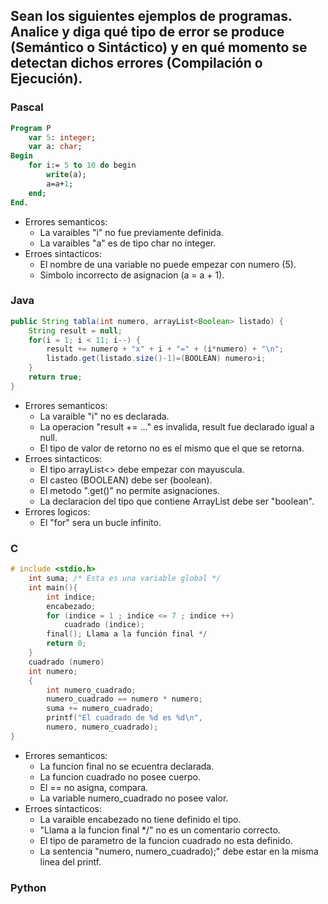 ## Sean los siguientes ejemplos de programas. Analice y diga qué tipo de error se produce (Semántico o Sintáctico) y en qué momento se detectan dichos errores (Compilación o Ejecución).

### Pascal
```pascal
Program P
    var 5: integer;
    var a: char;
Begin
    for i:= 5 to 10 do begin​
        write(a);​
        a=a+1;
    end;
End.
```
- Errores semanticos:
  - La varaibles "i" no fue previamente definida.
  - La varaibles "a" es de tipo char no integer.
- Erroes sintacticos:
  - El nombre de una variable no puede empezar con numero (5).
  - Simbolo incorrecto  de asignacion (a = a + 1).

### Java
```java
public String tabla(int numero, arrayList<Boolean> listado) {
    String result = null;
    for(i = 1; i < 11; i--) {
        result += numero + "x" + i + "=" + (i*numero) + "\n";
        listado.get(listado.size()-1)=(BOOLEAN) numero>i;
    }
    return true;
}
```
- Errores semanticos:
  - La varaible "i" no es declarada.
  - La operacion "result += ..." es invalida, result fue declarado igual a null.
  - El tipo de valor de retorno no es el mismo que el que se retorna.
- Erroes sintacticos:
  - El tipo arrayList<> debe empezar con mayuscula.
  - El casteo (BOOLEAN) debe ser (boolean).
  - El metodo ".get()" no permite asignaciones.
  - La declaracion del tipo que contiene ArrayList debe ser "boolean".
- Errores logicos:
  - El "for" sera un bucle infinito.

### C
```c
# include <stdio.h>
    int suma; /* Esta es una variable global */
    int main(){ 
        int indice;
        encabezado;
        for (indice = 1 ; indice <= 7 ; indice ++)
            cuadrado (indice);
        final(); Llama a la función final */
        return 0;
    }
    cuadrado (numero)
    int numero;
    { 
        int numero_cuadrado;
        numero_cuadrado == numero * numero;
        suma += numero_cuadrado;
        printf("El cuadrado de %d es %d\n",
        numero, numero_cuadrado);
}
```
- Errores semanticos:
  - La funcion final no se ecuentra declarada.
  - La funcion cuadrado no posee cuerpo.
  - El == no asigna, compara.
  - La variable numero_cuadrado no posee valor.
- Erroes sintacticos:
  - La varaible encabezado no tiene definido el tipo.
  - "Llama a la funcion final */" no es un comentario correcto.
  - El tipo de parametro de la funcion cuadrado no esta definido.
  - La sentencia "numero, numero_cuadrado);" debe estar en la misma linea del printf.

### Python
```

```


